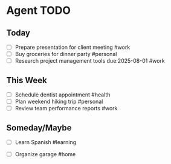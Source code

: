 # Agent TODO

## Today
- [ ] Prepare presentation for client meeting #work
- [ ] Buy groceries for dinner party #personal
- [ ] Research project management tools due:2025-08-01 #work

## This Week
- [ ] Schedule dentist appointment #health
- [ ] Plan weekend hiking trip #personal
- [ ] Review team performance reports #work

## Someday/Maybe
- [ ] Learn Spanish #learning
- [ ] Organize garage #home

